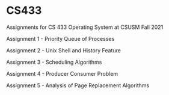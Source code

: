 # CS433

Assignments for CS 433 Operating System at CSUSM Fall 2021

Assignment 1 - Priority Queue of Processes

Assignment 2 - Unix Shell and History Feature

Assignment 3 - Scheduling Algorithms

Assignment 4 - Producer Consumer Problem

Assignment 5 - Analysis of Page Replacement Algorithms
